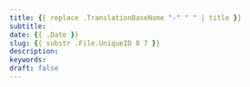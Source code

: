 ```yaml
---
title: {{ replace .TranslationBaseName "-" " " | title }}
subtitle:
date: {{ .Date }}
slug: {{ substr .File.UniqueID 0 7 }}
description:
keywords:
draft: false
---
```

